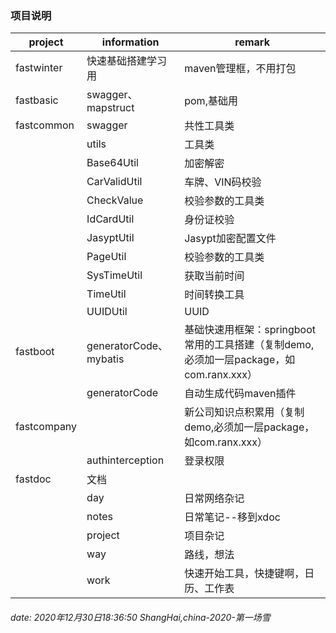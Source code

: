 ### 项目说明
project | information | remark
-------|-------| -----|
fastwinter|快速基础搭建学习用|maven管理框，不用打包
fastbasic|swagger、mapstruct |pom,基础用
fastcommon|swagger |共性工具类
 |  |utils| 工具类
  |  | Base64Util| 加密解密
  |  | CarValidUtil| 车牌、VIN码校验
  |  | CheckValue| 校验参数的工具类
  |  | IdCardUtil| 身份证校验
  |  | JasyptUtil| Jasypt加密配置文件
  |  | PageUtil| 校验参数的工具类
  |  | SysTimeUtil| 获取当前时间 
  |  | TimeUtil| 时间转换工具 
  |  | UUIDUtil| UUID |  | | 
 fastboot |generatorCode、mybatis |  基础快速用框架：springboot常用的工具搭建（复制demo,必须加一层package，如com.ranx.xxx）
  |  | generatorCode| 自动生成代码maven插件 |  | | 
 fastcompany | | 新公司知识点积累用（复制demo,必须加一层package，如com.ranx.xxx）
  |  | authinterception| 登录权限 |  | | 
 fastdoc |文档 |
   |  | day| 日常网络杂记
   |  | notes| 日常笔记--移到xdoc
   |  | project| 项目杂记
   |  | way| 路线，想法
   |  | work| 快速开始工具，快捷键啊，日历、工作表


###### date: 2020年12月30日18:36:50  ShangHai,china-2020-第一场雪